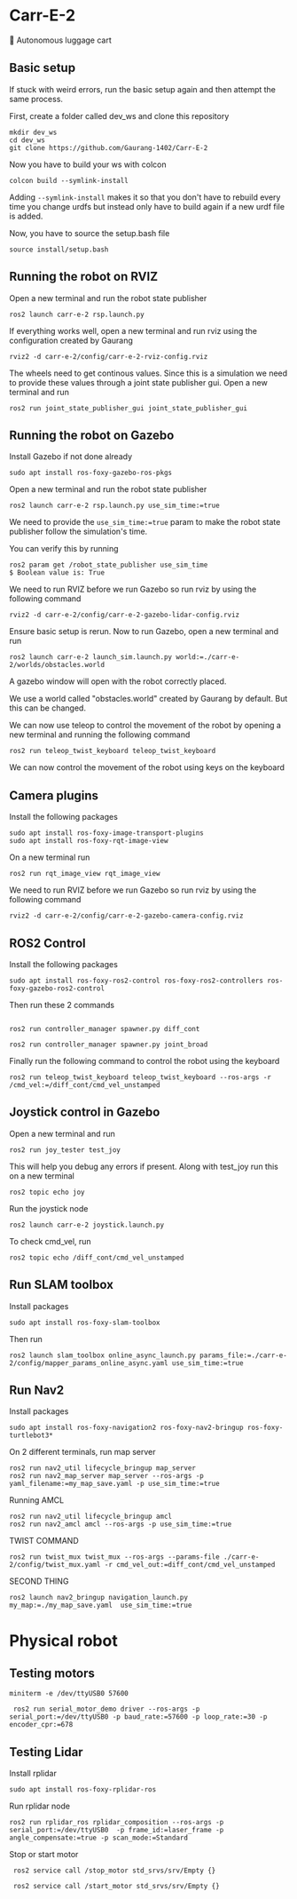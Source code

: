 # Carr-E-2

🚃 Autonomous luggage cart

## Basic setup

If stuck with weird errors, run the basic setup again and then attempt the same process.

First, create a folder called dev_ws and clone this repository



```
mkdir dev_ws
cd dev_ws
git clone https://github.com/Gaurang-1402/Carr-E-2
```


Now you have to build your ws with colcon



```
colcon build --symlink-install
```
Adding `--symlink-install` makes it so that you don't have to rebuild every time you change urdfs but instead only have to build again if a new urdf file is added.

Now, you have to source the setup.bash file


```
source install/setup.bash
```


## Running the robot on RVIZ

Open a new terminal and run the robot state publisher

```
ros2 launch carr-e-2 rsp.launch.py
```

If everything works well, open a new terminal and run rviz using the configuration created by Gaurang
```
rviz2 -d carr-e-2/config/carr-e-2-rviz-config.rviz 
```

The wheels need to get continous values. Since this is a simulation we need to provide these values through a joint state publisher gui. Open a new terminal and run

```
ros2 run joint_state_publisher_gui joint_state_publisher_gui
```


## Running the robot on Gazebo

Install Gazebo if not done already

```
sudo apt install ros-foxy-gazebo-ros-pkgs
```

Open a new terminal and run the robot state publisher

```
ros2 launch carr-e-2 rsp.launch.py use_sim_time:=true
```
We need to provide the ```use_sim_time:=true``` param to make the robot state publisher follow the simulation's time.

You can verify this by running
```
ros2 param get /robot_state_publisher use_sim_time 
$ Boolean value is: True
```

We need to run RVIZ before we run Gazebo so run rviz by using the following command

```
rviz2 -d carr-e-2/config/carr-e-2-gazebo-lidar-config.rviz 
```


Ensure basic setup is rerun. Now to run Gazebo, open a new terminal and run 


```
ros2 launch carr-e-2 launch_sim.launch.py world:=./carr-e-2/worlds/obstacles.world
```

A gazebo window will open with the robot correctly placed.

We use a world called "obstacles.world" created by Gaurang by default. But this can be changed.


We can now use teleop to control the movement of the robot by opening a new terminal and running the following command

```
ros2 run teleop_twist_keyboard teleop_twist_keyboard
```

We can now control the movement of the robot using keys on the keyboard

## Camera plugins

Install the following packages

```
sudo apt install ros-foxy-image-transport-plugins
sudo apt install ros-foxy-rqt-image-view
```

On a new terminal run 

```
ros2 run rqt_image_view rqt_image_view
```

We need to run RVIZ before we run Gazebo so run rviz by using the following command

```
rviz2 -d carr-e-2/config/carr-e-2-gazebo-camera-config.rviz 
```

## ROS2 Control

Install the following packages

```
sudo apt install ros-foxy-ros2-control ros-foxy-ros2-controllers ros-foxy-gazebo-ros2-control
```

Then run these 2 commands

```

ros2 run controller_manager spawner.py diff_cont

ros2 run controller_manager spawner.py joint_broad
```

Finally run the following command to control the robot using the keyboard

```
ros2 run teleop_twist_keyboard teleop_twist_keyboard --ros-args -r /cmd_vel:=/diff_cont/cmd_vel_unstamped
```

## Joystick control in Gazebo

Open a new terminal and run

```
ros2 run joy_tester test_joy
```

This will help you debug any errors if present. Along with test_joy run this on a new terminal

```
ros2 topic echo joy
```

Run the joystick node

```
ros2 launch carr-e-2 joystick.launch.py
```


To check cmd_vel, run

```
ros2 topic echo /diff_cont/cmd_vel_unstamped

```

## Run SLAM toolbox

Install packages

```
sudo apt install ros-foxy-slam-toolbox
```

Then run

```
ros2 launch slam_toolbox online_async_launch.py params_file:=./carr-e-2/config/mapper_params_online_async.yaml use_sim_time:=true
```

## Run Nav2

Install packages

```
sudo apt install ros-foxy-navigation2 ros-foxy-nav2-bringup ros-foxy-turtlebot3*
```

On 2 different terminals, run map server

```
ros2 run nav2_util lifecycle_bringup map_server
ros2 run nav2_map_server map_server --ros-args -p yaml_filename:=my_map_save.yaml -p use_sim_time:=true
```

Running AMCL

```
ros2 run nav2_util lifecycle_bringup amcl
ros2 run nav2_amcl amcl --ros-args -p use_sim_time:=true
```

TWIST COMMAND

```
ros2 run twist_mux twist_mux --ros-args --params-file ./carr-e-2/config/twist_mux.yaml -r cmd_vel_out:=diff_cont/cmd_vel_unstamped
```


SECOND THING

```
ros2 launch nav2_bringup navigation_launch.py my_map:=./my_map_save.yaml  use_sim_time:=true
```


# Physical robot

## Testing motors

```
miniterm -e /dev/ttyUSB0 57600
```
```
 ros2 run serial_motor_demo driver --ros-args -p serial_port:=/dev/ttyUSB0 -p baud_rate:=57600 -p loop_rate:=30 -p encoder_cpr:=678
```

## Testing Lidar

Install rplidar 

```
sudo apt install ros-foxy-rplidar-ros
```
Run rplidar node
```
ros2 run rplidar_ros rplidar_composition --ros-args -p serial_port:=/dev/ttyUSB0  -p frame_id:=laser_frame -p  angle_compensate:=true -p scan_mode:=Standard 
```
Stop or start motor

```
 ros2 service call /stop_motor std_srvs/srv/Empty {}

 ros2 service call /start_motor std_srvs/srv/Empty {}
```


